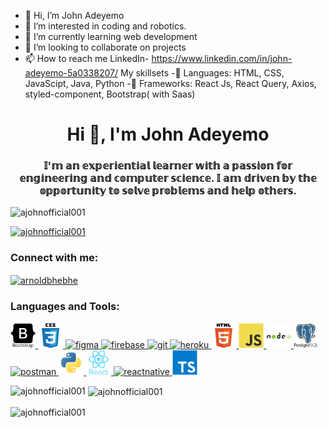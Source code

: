 - 👋 Hi, I’m John Adeyemo
- 👀 I’m interested in coding and robotics.
- 🌱 I’m currently learning web development
- 💞️ I’m looking to collaborate on projects
- 📫 How to reach me LinkedIn- https://www.linkedin.com/in/john-adeyemo-5a0338207/ 
My skillsets
-📃 Languages: HTML, CSS, JavaScipt, Java, Python
-📗 Frameworks: React Js, React Query, Axios, styled-component, Bootstrap( with Saas)

<!---
ajohnofficial001/ajohnofficial001 is a ✨ special ✨ repository because its `README.md` (this file) appears on your GitHub profile.
You can click the Preview link to take a look at your changes.
--->
<h1 align="center">Hi 👋, I'm John Adeyemo</h1>
<h3 align="center">𝕀'𝕞 𝕒𝕟 𝕖𝕩𝕡𝕖𝕣𝕚𝕖𝕟𝕥𝕚𝕒𝕝 𝕝𝕖𝕒𝕣𝕟𝕖𝕣 𝕨𝕚𝕥𝕙 𝕒 𝕡𝕒𝕤𝕤𝕚𝕠𝕟 𝕗𝕠𝕣 𝕖𝕟𝕘𝕚𝕟𝕖𝕖𝕣𝕚𝕟𝕘 𝕒𝕟𝕕 𝕔𝕠𝕞𝕡𝕦𝕥𝕖𝕣 𝕤𝕔𝕚𝕖𝕟𝕔𝕖. 𝕀 𝕒𝕞 𝕕𝕣𝕚𝕧𝕖𝕟 𝕓𝕪 𝕥𝕙𝕖 𝕠𝕡𝕡𝕠𝕣𝕥𝕦𝕟𝕚𝕥𝕪 𝕥𝕠 𝕤𝕠𝕝𝕧𝕖 𝕡𝕣𝕠𝕓𝕝𝕖𝕞𝕤 𝕒𝕟𝕕 𝕙𝕖𝕝𝕡 𝕠𝕥𝕙𝕖𝕣𝕤.</h3>

<p align="left"> <img src="https://komarev.com/ghpvc/?username=ajohnofficial001&label=Profile%20views&color=0e75b6&style=flat" alt="ajohnofficial001" /> </p>

<p align="left"> <a href="https://github.com/ryo-ma/github-profile-trophy"><img src="https://github-profile-trophy.vercel.app/?username=ajohnofficial001" alt="ajohnofficial001" /></a> </p>


<h3 align="left">Connect with me:</h3>
<p align="left">
<a href="[https://www.linkedin.com/in/john-adeyemo-5a0338207/](https://www.linkedin.com/in/john-adeyemo-5a0338207/)" target="blank"><img align="center" src="https://raw.githubusercontent.com/rahuldkjain/github-profile-readme-generator/master/src/images/icons/Social/linked-in-alt.svg" alt="arnoldbhebhe" height="30" width="40" /></a>


<h3 align="left">Languages and Tools:</h3>
<p align="left"> <a href="https://getbootstrap.com" target="_blank" rel="noreferrer"> <img src="https://raw.githubusercontent.com/devicons/devicon/master/icons/bootstrap/bootstrap-plain-wordmark.svg" alt="bootstrap" width="40" height="40"/> </a>  <a href="https://www.w3schools.com/css/" target="_blank" rel="noreferrer"> <img src="https://raw.githubusercontent.com/devicons/devicon/master/icons/css3/css3-original-wordmark.svg" alt="css3" width="40" height="40"/> </a>  <a href="https://www.figma.com/" target="_blank" rel="noreferrer"> <img src="https://www.vectorlogo.zone/logos/figma/figma-icon.svg" alt="figma" width="40" height="40"/> </a> <a href="https://firebase.google.com/" target="_blank" rel="noreferrer"> <img src="https://www.vectorlogo.zone/logos/firebase/firebase-icon.svg" alt="firebase" width="40" height="40"/> </a> </a> <a href="https://git-scm.com/" target="_blank" rel="noreferrer"> <img src="https://www.vectorlogo.zone/logos/git-scm/git-scm-icon.svg" alt="git" width="40" height="40"/> </a> <a href="https://heroku.com" target="_blank" rel="noreferrer"> <img src="https://www.vectorlogo.zone/logos/heroku/heroku-icon.svg" alt="heroku" width="40" height="40"/> </a> <a href="https://www.w3.org/html/" target="_blank" rel="noreferrer"> <img src="https://raw.githubusercontent.com/devicons/devicon/master/icons/html5/html5-original-wordmark.svg" alt="html5" width="40" height="40"/> </a> <a href="https://developer.mozilla.org/en-US/docs/Web/JavaScript" target="_blank" rel="noreferrer"> <img src="https://raw.githubusercontent.com/devicons/devicon/master/icons/javascript/javascript-original.svg" alt="javascript" width="40" height="40"/> </a> <a href="https://nodejs.org" target="_blank" rel="noreferrer"> <img src="https://raw.githubusercontent.com/devicons/devicon/master/icons/nodejs/nodejs-original-wordmark.svg" alt="nodejs" width="40" height="40"/> </a>  <a href="https://www.postgresql.org" target="_blank" rel="noreferrer"> <img src="https://raw.githubusercontent.com/devicons/devicon/master/icons/postgresql/postgresql-original-wordmark.svg" alt="postgresql" width="40" height="40"/> </a> <a href="https://postman.com" target="_blank" rel="noreferrer"> <img src="https://www.vectorlogo.zone/logos/getpostman/getpostman-icon.svg" alt="postman" width="40" height="40"/> </a> <a href="https://www.python.org" target="_blank" rel="noreferrer"> <img src="https://raw.githubusercontent.com/devicons/devicon/master/icons/python/python-original.svg" alt="python" width="40" height="40"/> </a> <a href="https://reactjs.org/" target="_blank" rel="noreferrer"> <img src="https://raw.githubusercontent.com/devicons/devicon/master/icons/react/react-original-wordmark.svg" alt="react" width="40" height="40"/> </a> <a href="https://reactnative.dev/" target="_blank" rel="noreferrer"> <img src="https://reactnative.dev/img/header_logo.svg" alt="reactnative" width="40" height="40"/> </a> <a href="https://www.typescriptlang.org/" target="_blank" rel="noreferrer"> <img src="https://raw.githubusercontent.com/devicons/devicon/master/icons/typescript/typescript-original.svg" alt="typescript" width="40" height="40"/> </a> </p>

<p><img align="left" src="https://github-readme-stats.vercel.app/api/top-langs?username=ajohnofficial001&show_icons=true&locale=en&layout=compact" alt="ajohnofficial001" /></p>

<p>&nbsp;<img align="center" src="https://github-readme-stats.vercel.app/api?username=ajohnofficial001&show_icons=true&locale=en" alt="ajohnofficial001" /></p>

<p><img align="center" src="https://github-readme-streak-stats.herokuapp.com/?user=ajohnofficial001&" alt="ajohnofficial001" /></p>
